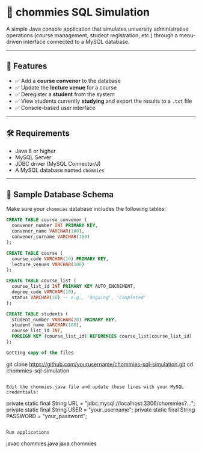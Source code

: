 # 📘 chommies SQL Simulation

A simple Java console application that simulates university administrative operations (course management, student registration, etc.) through a menu-driven interface connected to a MySQL database.

---

## 🚀 Features

- ✅ Add a **course convenor** to the database  
- ✅ Update the **lecture venue** for a course  
- ✅ Deregister a **student** from the system  
- ✅ View students currently **studying** and export the results to a `.txt` file  
- ✅ Console-based user interface

---

## 🛠️ Requirements

- Java 8 or higher  
- MySQL Server  
- JDBC driver (MySQL Connector/J)  
- A MySQL database named `chommies`

---

## 🧱 Sample Database Schema

Make sure your `chommies` database includes the following tables:

```sql
CREATE TABLE course_convenor (
  convenor_number INT PRIMARY KEY,
  convenor_name VARCHAR(100),
  convenor_surname VARCHAR(100)
);

CREATE TABLE course (
  course_code VARCHAR(10) PRIMARY KEY,
  lecture_venues VARCHAR(100)
);

CREATE TABLE course_list (
  course_list_id INT PRIMARY KEY AUTO_INCREMENT,
  degree_code VARCHAR(10),
  status VARCHAR(20) -- e.g., 'Ongoing', 'Completed'
);

CREATE TABLE students (
  student_number VARCHAR(20) PRIMARY KEY,
  student_name VARCHAR(100),
  course_list_id INT,
  FOREIGN KEY (course_list_id) REFERENCES course_list(course_list_id)
);

Getting copy of the files
```
git clone https://github.com/yourusername/chommies-sql-simulation.git
cd chommies-sql-simulation
```

Edit the chommies.java file and update these lines with your MySQL credentials:
```
private static final String URL = "jdbc:mysql://localhost:3306/chommies?...";
private static final String USER = "your_username";
private static final String PASSWORD = "your_password";
```

Run applications

```
javac chommies.java
java chommies
```
